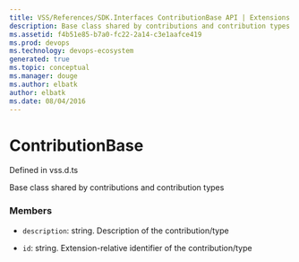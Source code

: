 ```yaml
---
title: VSS/References/SDK.Interfaces ContributionBase API | Extensions for Visual Studio Team Services
description: Base class shared by contributions and contribution types
ms.assetid: f4b51e85-b7a0-fc22-2a14-c3e1aafce419
ms.prod: devops
ms.technology: devops-ecosystem
generated: true
ms.topic: conceptual
ms.manager: douge
ms.author: elbatk
author: elbatk
ms.date: 08/04/2016
---
```


# ContributionBase

Defined in vss.d.ts


Base class shared by contributions and contribution types 

### Members

* `description`: string. Description of the contribution/type

* `id`: string. Extension-relative identifier of the contribution/type

